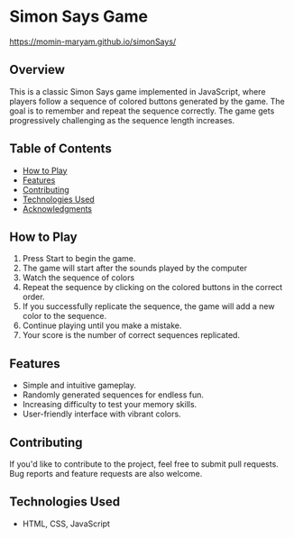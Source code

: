 # Simon Says Game
https://momin-maryam.github.io/simonSays/
## Overview

This is a classic Simon Says game implemented in JavaScript, where players follow a sequence of colored buttons generated by the game. The goal is to remember and repeat the sequence correctly. The game gets progressively challenging as the sequence length increases.

## Table of Contents

- [How to Play](#how-to-play)
- [Features](#features)
- [Contributing](#contributing)
- [Technologies Used](#technologies-used)
- [Acknowledgments](#acknowledgments)

## How to Play

1. Press Start to  begin the game.
2. The game will start after the sounds played by the computer
2. Watch the sequence of colors
3. Repeat the sequence by clicking on the colored buttons in the correct order.
4. If you successfully replicate the sequence, the game will add a new color to the sequence.
5. Continue playing until you make a mistake.
6. Your score is the number of correct sequences replicated.

## Features

- Simple and intuitive gameplay.
- Randomly generated sequences for endless fun.
- Increasing difficulty to test your memory skills.
- User-friendly interface with vibrant colors.

## Contributing

If you'd like to contribute to the project, feel free to submit pull requests. Bug reports and feature requests are also welcome.

## Technologies Used

- HTML, CSS, JavaScript
